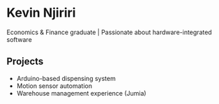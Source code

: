 # Kevin Njiriri
Economics & Finance graduate | Passionate about hardware-integrated software

## Projects
- Arduino-based dispensing system
- Motion sensor automation
- Warehouse management experience (Jumia)
